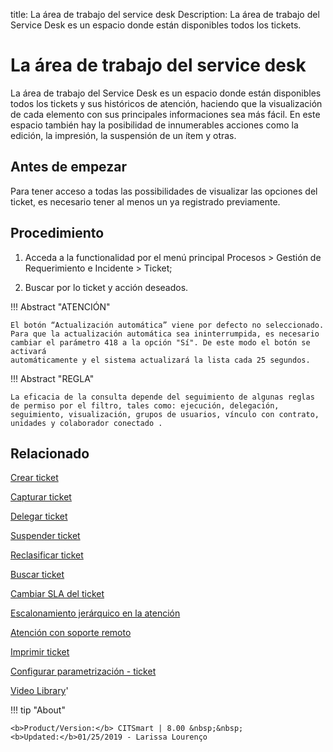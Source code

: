 title: La área de trabajo del service desk
Description: La área de trabajo del Service Desk es un espacio donde están disponibles todos los tickets.
# La área de trabajo del service desk

La área de trabajo del Service Desk es un espacio donde están disponibles todos los tickets y sus históricos de atención, haciendo que la visualización de cada elemento con sus principales informaciones sea más fácil. En este espacio también hay la posibilidad de innumerables acciones como la edición, la impresión, la suspensión de un ítem y otras.

Antes de empezar
----------------

Para tener acceso a todas las possibilidades de visualizar las opciones del
ticket, es necesario tener al menos un ya registrado previamente.

Procedimiento
-------------

1.  Acceda a la functionalidad por el menú principal Procesos \> Gestión de
    Requerimiento e Incidente \> Ticket;

2.  Buscar por lo ticket y acción deseados.

!!! Abstract "ATENCIÓN"

    El botón “Actualización automática” viene por defecto no seleccionado.
    Para que la actualización automática sea ininterrumpida, es necesario
    cambiar el parámetro 418 a la opción "Sí". De este modo el botón se activará
    automáticamente y el sistema actualizará la lista cada 25 segundos.
    
!!! Abstract "REGLA"

    La eficacia de la consulta depende del seguimiento de algunas reglas de permiso por el filtro, tales como: ejecución, delegación, seguimiento, visualización, grupos de usuarios, vínculo con contrato, unidades y colaborador conectado .

Relacionado
-----------

[Crear ticket](/es-es/citsmart-platform-8/processes/tickets/use/create-ticket.html)

[Capturar ticket](/es-es/citsmart-platform-8/processes/tickets/use/capture-ticket.html)

[Delegar ticket](/es-es/citsmart-platform-8/processes/tickets/use/delegate-ticket.html)

[Suspender ticket](/es-es/citsmart-platform-8/processes/tickets/use/suspend-ticket.html)

[Reclasificar ticket](/es-es/citsmart-platform-8/processes/tickets/use/reclassify-ticket.html)

[Buscar ticket](/es-es/citsmart-platform-8/processes/tickets/use/locate-a-ticket.html)

[Cambiar SLA del ticket](/es-es/citsmart-platform-8/processes/tickets/use/change-SLA-of-a-ticket.html)

[Escalonamiento jerárquico en la atención](/es-es/citsmart-platform-8/processes/tickets/use/hierarchical-escalation-in-the-attendance.html)

[Atención con soporte remoto](/es-es/citsmart-platform-8/processes/tickets/use/attend-with-remote-support.html)

[Imprimir ticket](/es-es/citsmart-platform-8/processes/tickets/use/print-ticket.html)

[Configurar parametrización - ticket](/es-es/citsmart-platform-8/platform-administration/parameters-list/configure-parametrization-ticket.html)

<i class='fa fa-youtube-play  fa-2x' style='color:#97ce17;vertical-align: middle;'> </i> [Video Library](https://www.youtube.com/playlist?list=PLB5qK2uzf2ROfIFL9F-3s-gomHNzudBEy)'

!!! tip "About"

    <b>Product/Version:</b> CITSmart | 8.00 &nbsp;&nbsp;
    <b>Updated:</b>01/25/2019 - Larissa Lourenço

